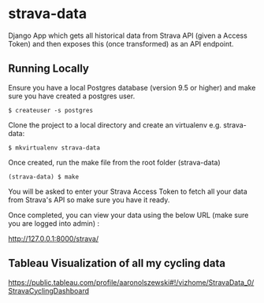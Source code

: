 # strava-data

Django App which gets all historical data from Strava API (given a Access Token) and then exposes this (once transformed)
as an API endpoint.

## Running Locally
Ensure you have a local Postgres database (version 9.5 or higher) and make sure you have created a postgres user.

```
$ createuser -s postgres
```

Clone the project to a local directory and create an virtualenv e.g. strava-data:

```
$ mkvirtualenv strava-data
```

Once created, run the make file from the root folder (strava-data)

```
(strava-data) $ make
```

You will be asked to enter your Strava Access Token to fetch all your data from Strava's API so make sure you have it ready.

Once completed, you can view your data using the below URL (make sure you are logged into admin) :

http://127.0.0.1:8000/strava/


## Tableau Visualization of all my cycling data
https://public.tableau.com/profile/aaronolszewski#!/vizhome/StravaData_0/StravaCyclingDashboard
